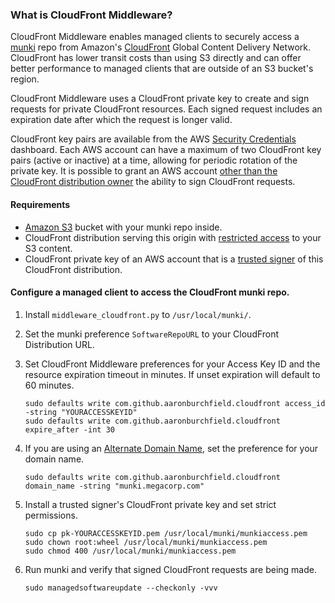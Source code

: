 ### What is CloudFront Middleware?
CloudFront Middleware enables managed clients to securely access a [munki][0] repo from Amazon's [CloudFront][1] Global Content Delivery Network. CloudFront has lower transit costs than using S3 directly and can offer better performance to managed clients that are outside of an S3 bucket's region.

CloudFront Middleware uses a CloudFront private key to create and sign requests for private CloudFront resources. Each signed request includes an expiration date after which the request is longer valid.

CloudFront key pairs are available from the AWS [Security Credentials][2] dashboard. Each AWS account can have a maximum of two CloudFront key pairs (active or inactive) at a time, allowing for periodic rotation of the private key. It is possible to grant an AWS account [other than the CloudFront distribution owner][3] the ability to sign CloudFront requests.

#### Requirements
* [Amazon S3][4] bucket with your munki repo inside.
* CloudFront distribution serving this origin with [restricted access][5] to your S3 content.
* CloudFront private key of an AWS account that is a [trusted signer][3] of this CloudFront distribution.

#### Configure a managed client to access the CloudFront munki repo.
1. Install ```middleware_cloudfront.py``` to ```/usr/local/munki/```.
2. Set the munki preference ```SoftwareRepoURL``` to your CloudFront Distribution URL.
3. Set CloudFront Middleware preferences for your Access Key ID and the resource expiration timeout in minutes. If unset expiration will default to 60 minutes.

    ```
    sudo defaults write com.github.aaronburchfield.cloudfront access_id -string "YOURACCESSKEYID"
    sudo defaults write com.github.aaronburchfield.cloudfront expire_after -int 30
    ```
4. If you are using an [Alternate Domain Name][6], set the preference for your domain name.

    ```
    sudo defaults write com.github.aaronburchfield.cloudfront domain_name -string "munki.megacorp.com"
    ```
5. Install a trusted signer's CloudFront private key and set strict permissions.

    ```
    sudo cp pk-YOURACCESSKEYID.pem /usr/local/munki/munkiaccess.pem
    sudo chown root:wheel /usr/local/munki/munkiaccess.pem
    sudo chmod 400 /usr/local/munki/munkiaccess.pem
    ```
6. Run munki and verify that signed CloudFront requests are being made.

    ```
    sudo managedsoftwareupdate --checkonly -vvv
    ```

[0]: https://github.com/munki/munki
[1]: https://aws.amazon.com/cloudfront/
[2]: https://docs.aws.amazon.com/AmazonCloudFront/latest/DeveloperGuide/private-content-trusted-signers.html#private-content-creating-cloudfront-key-pairs
[3]: https://docs.aws.amazon.com/AmazonCloudFront/latest/DeveloperGuide/private-content-trusted-signers.html
[4]: https://aws.amazon.com/s3/
[5]: https://docs.aws.amazon.com/AmazonCloudFront/latest/DeveloperGuide/private-content-restricting-access-to-s3.html
[6]: https://docs.aws.amazon.com/AmazonCloudFront/latest/DeveloperGuide/CNAMEs.html
